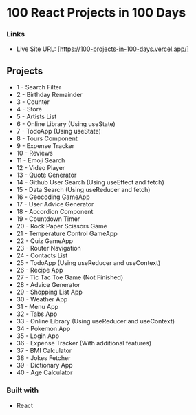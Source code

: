# 100 React Projects in 100 Days

### Links

- Live Site URL: [https://100-projects-in-100-days.vercel.app/]

## Projects

- 1 - Search Filter
- 2 - Birthday Remainder
- 3 - Counter
- 4 - Store
- 5 - Artists List
- 6 - Online Library (Using useState)
- 7 - TodoApp (Using useState)
- 8 - Tours Component
- 9 - Expense Tracker
- 10 - Reviews
- 11 - Emoji Search
- 12 - Video Player
- 13 - Quote Generator
- 14 - Github User Search (Using useEffect and fetch)
- 15 - Data Search (Using useReducer and fetch)
- 16 - Geocoding GameApp
- 17 - User Advice Generator
- 18 - Accordion Component
- 19 - Countdown Timer
- 20 - Rock Paper Scissors Game
- 21 - Temperature Control GameApp
- 22 - Quiz GameApp
- 23 - Router Navigation
- 24 - Contacts List
- 25 - TodoApp (Using useReducer and useContext)
- 26 - Recipe App
- 27 - Tic Tac Toe Game (Not Finished)
- 28 - Advice Generator
- 29 - Shopping List App
- 30 - Weather App
- 31 - Menu App
- 32 - Tabs App
- 33 - Online Library (Using useReducer and useContext)
- 34 - Pokemon App
- 35 - Login App
- 36 - Expense Tracker (With additional features)
- 37 - BMI Calculator
- 38 - Jokes Fetcher
- 39 - Dictionary App
- 40 - Age Calculator

### Built with

- React

